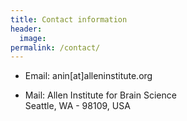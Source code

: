 ```yaml
---
title: Contact information
header:
  image:
permalink: /contact/
---
```


<!-- I'm always looking for new things to do and learn so if you are interested in
any part of my work, please contact me using the information below. -->

- Email: anin[at]alleninstitute.org
<!-- - Office: 9277 Boelter Hall, UCLA
 -->
- Mail: Allen Institute for Brain Science <br/>
        Seattle, WA - 98109, USA

